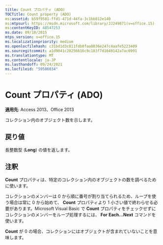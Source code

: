 ```yaml
---
title: Count プロパティ (ADO)
TOCTitle: Count property (ADO)
ms:assetid: b59f9581-ffd1-471d-44fa-3c1bb812e140
ms:mtpsurl: https://msdn.microsoft.com/library/JJ249871(v=office.15)
ms:contentKeyID: 48547253
ms.date: 09/18/2015
mtps_version: v=office.15
ms.localizationpriority: medium
ms.openlocfilehash: c31bd1d3c811fdb0faa8036e247c4aafe5223409
ms.sourcegitcommit: a1d9041c20256616c9c183f7d1049142a7ac6991
ms.translationtype: MT
ms.contentlocale: ja-JP
ms.lasthandoff: 09/24/2021
ms.locfileid: "59586034"
---
```

# <a name="count-property-ado"></a>Count プロパティ (ADO)


**適用先**: Access 2013、Office 2013

コレクション内のオブジェクト数を示します。

## <a name="return-value"></a>戻り値

長整数型 (**Long**) の値を返します。

## <a name="remarks"></a>注釈

**Count** プロパティは、特定のコレクション内のオブジェクトの数を調べるために使います。

コレクションのメンバーは 0 から順に番号が割り当てられるため、ループを使う場合は常に 0 から始めて、 **Count** プロパティより 1 小さい値で終わらせる必要があります。Microsoft Visual Basic で **Count** プロパティをチェックせずにコレクションのメンバーをループ処理するには、 **For** **Each...Next** コマンドを使います。

**Count** が 0 の場合、コレクションにはオブジェクトが含まれていないことを意味します。

